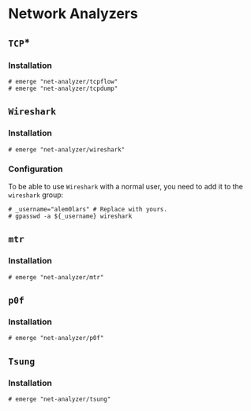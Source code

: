 # Network Analyzers

## `TCP`*

### Installation

```ShellSession
# emerge "net-analyzer/tcpflow"
# emerge "net-analyzer/tcpdump"
```

## `Wireshark`

### Installation

```ShellSession
# emerge "net-analyzer/wireshark"
```

### Configuration

To be able to use `Wireshark` with a normal user, you need to add it to the `wireshark` group:

```ShellSession
# _username="alem0lars" # Replace with yours.
# gpasswd -a ${_username} wireshark
```

## `mtr`

### Installation

```ShellSession
# emerge "net-analyzer/mtr"
```

## `p0f`

### Installation

```ShellSession
# emerge "net-analyzer/p0f"
```

## `Tsung`

### Installation

```ShellSession
# emerge "net-analyzer/tsung"
```
